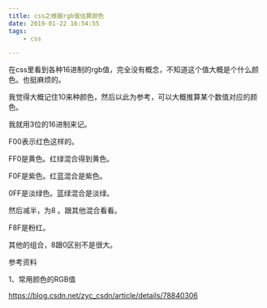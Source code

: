```yaml
---
title: css之根据rgb值估算颜色
date: 2019-01-22 16:54:55
tags:
	- css

---
```




在css里看到各种16进制的rgb值，完全没有概念，不知道这个值大概是个什么颜色。也挺麻烦的。

我觉得大概记住10来种颜色，然后以此为参考，可以大概推算某个数值对应的颜色。

我就用3位的16进制来记。

F00表示红色这样的。

FF0是黄色。红绿混合得到黄色。

F0F是紫色。红蓝混合是紫色。

0FF是淡绿色。蓝绿混合是淡绿。

然后减半，为8 。跟其他混合看看。

F8F是粉红。

其他的组合，8跟0区别不是很大。



参考资料

1、常用颜色的RGB值

https://blog.csdn.net/zyc_csdn/article/details/78840306